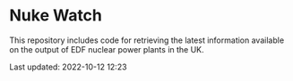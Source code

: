 # Nuke Watch

This repository includes code for retrieving the latest information available on the output of EDF nuclear power plants in the UK.

Last updated: 2022-10-12 12:23